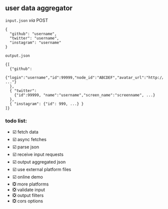 ## user data aggregator

`input.json` _via_ POST
```
{
  "github": "username",
  "twitter": "username",
  "instagram": "username"
}
```
`output.json`
```
{[
  {"github":
    {"login":"username","id":99999,"node_id":"ABCDEF","avatar_url":"http://avatar", ..."}
  },
  { "twitter":
    {"id":99999, "name":"username","screen_name":"screenname", ...}
  },
  { "instagram": {"id": 999, ...} }
]}
```

### todo list:

-  ☑️ fetch data
-  ☑️ async fetches
-  ☑️ parse json
-  ☑️ receive input requests
-  ☑️ output aggregated json
-  ☑️ use external platform files
-  ☑️ online demo
-  ❎ more platforms
-  ❎ validate input
-  ❎ output filters
-  ❎ cors options